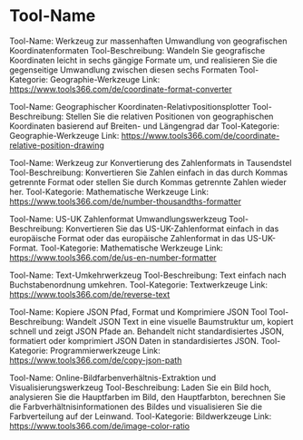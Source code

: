 # Tool-Name

Tool-Name: Werkzeug zur massenhaften Umwandlung von geografischen Koordinatenformaten
Tool-Beschreibung: Wandeln Sie geografische Koordinaten leicht in sechs gängige Formate um, und realisieren Sie die gegenseitige Umwandlung zwischen diesen sechs Formaten
Tool-Kategorie: Geographie-Werkzeuge
Link: https://www.tools366.com/de/coordinate-format-converter

Tool-Name: Geographischer Koordinaten-Relativpositionsplotter
Tool-Beschreibung: Stellen Sie die relativen Positionen von geographischen Koordinaten basierend auf Breiten- und Längengrad dar
Tool-Kategorie: Geographie-Werkzeuge
Link: https://www.tools366.com/de/coordinate-relative-position-drawing

Tool-Name: Werkzeug zur Konvertierung des Zahlenformats in Tausendstel
Tool-Beschreibung: Konvertieren Sie Zahlen einfach in das durch Kommas getrennte Format oder stellen Sie durch Kommas getrennte Zahlen wieder her.
Tool-Kategorie: Mathematische Werkzeuge
Link: https://www.tools366.com/de/number-thousandths-formatter

Tool-Name: US-UK Zahlenformat Umwandlungswerkzeug
Tool-Beschreibung: Konvertieren Sie das US-UK-Zahlenformat einfach in das europäische Format oder das europäische Zahlenformat in das US-UK-Format.
Tool-Kategorie: Mathematische Werkzeuge
Link: https://www.tools366.com/de/us-en-number-formatter

Tool-Name: Text-Umkehrwerkzeug
Tool-Beschreibung: Text einfach nach Buchstabenordnung umkehren.
Tool-Kategorie: Textwerkzeuge
Link: https://www.tools366.com/de/reverse-text

Tool-Name: Kopiere JSON Pfad, Format und Komprimiere JSON Tool
Tool-Beschreibung: Wandelt JSON Text in eine visuelle Baumstruktur um, kopiert schnell und zeigt JSON Pfade an. Behandelt nicht standardisiertes JSON, formatiert oder komprimiert JSON Daten in standardisiertes JSON.
Tool-Kategorie: Programmierwerkzeuge
Link: https://www.tools366.com/de/copy-json-path

Tool-Name: Online-Bildfarbenverhältnis-Extraktion und Visualisierungswerkzeug
Tool-Beschreibung: Laden Sie ein Bild hoch, analysieren Sie die Hauptfarben im Bild, den Hauptfarbton, berechnen Sie die Farbverhältnisinformationen des Bildes und visualisieren Sie die Farbverteilung auf der Leinwand.
Tool-Kategorie: Bildwerkzeuge
Link: https://www.tools366.com/de/image-color-ratio

